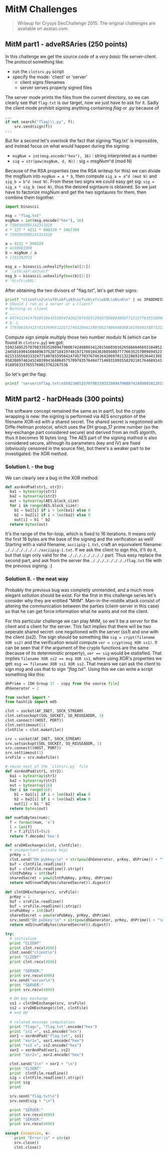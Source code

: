 MitM Challenges
===============

> Writeup for Crysys SecChallenge 2015. The original challenges are available on avatao.com.

## MitM part1 - adveRSAries (250 points)

In this challenge we get the source code of a *very basic* file server-client. The protocol something like:
 - run the `clntsrv.py` script 
 - specify the mode: 'client' or 'server'
     + client signs filenames
     + server serves properly signed files

The server mode prints the files from the current directory, so we can clearly see that `flag.txt` is our target, now we just have to ask for it. Sadly the client mode prohibit signing anything containing *flag* or *.py* because of
```python
...
if not search("flag|\\.py", f):
    srv.send(sign(f))
...
```

But for a second let's overlook the fact that signing 'flag.txt' is impossible, and instead focus on what would happen during the signing:
 - `msgNum = int(msg.encode("hex"), 16)` : string interpreted as a number
 - `sig = str(pow(msgNum, d, N))` : sig = msgNum^d (mod N)

Because of the RSA properties (see the RSA writeup for this) we can divide the msgNum into `msgNum = a * b`, then compute `sig_a = a^d (mod N)` and `sig_b = b^d (mod N)`. From these two signs we could easy get sig: `sig = sig_a * sig_b (mod N)`, thus the deisred signtaure is obtained. So we just have to factorize *msgNum* and get the two signtaures for them, then combine them togother.

```python
import binascii

msg = "flag.txt"
msgNum = int(msg.encode("hex"), 16)
# 7380380985142311028
4 * 127 * 4231 * 990329 * 3467309 
# 7380380985142311028

a = 4231 * 990329
# 4190081999
b = msgNum / a
# 1761392972

msg_a = binascii.unhexlify(hex(a)[2:])
# '\xf9\xbf\x93\xcf'
msg_b = binascii.unhexlify(hex(b)[2:])
# 'h\xfc\xb9L'
```

After obtaining the two divisors of "flag.txt", let's get their signs:
```bash
printf "client\n2\n\xf9\xbf\x93\xcf\nh\xfc\xb9L\n0\n0\n" | nc IPADDRESS PORTNUM
# Should I run as a server or a client?
# Running as client
# ....
# 6974133414703891964955894742027874365720897088983866771315778355180860238444801416964943354324750900708099555541738163240175542939201975367137356946953224403230287800976945252111025791067802675726023191886404113576757303405362105409748970025622263498039985979246224078270397065058626763209537077775809843084
# h..L
# 77930616341574143996512267274832044118970537486446568161956833587522197321903490486835632234746518602956115690923524201433084981389902697027038751187396783540434785216484046631289267545294816465594077300331570797613848212454024948806007825229728241326178483191463438813775203168264274296689455388061540381675

```

Compute sign simple multiply those two number modulo N (which can be found in `clntsrv.py`) we got: `55923405257079833935200947900874249809341201566030162658666466931048522445016904168409637528718419748197176010436388560877776635257009894523021533556833324771407655958424745770376746164206970113228691953644139595820897463452403994368064575709783576404771469310935502921017646891430180503337655760013762267536`

So let's get the flag:
```bash
printf "server\nflag.txt\n55923405257079833935200947900874249809341201566030162658666466931048522445016904168409637528718419748197176010436388560877776635257009894523021533556833324771407655958424745770376746164206970113228691953644139595820897463452403994368064575709783576404771469310935502921017646891430180503337655760013762267536\n" | nc IPADDRESS PORTNUM
```


## MitM part2 - harDHeads (300 points)

The software concept remained the same as in part1, but the crypto wrapping is new: the signing is performed via AES encryption of the filename XOR-ed with a shared secret. The shared secret is negotioned with Diffe-Hellman protocol, which uses the DH group_17 prime number (so the key-exchange part considered secure) and derived from an md5 algorith, thus it becomes 16 bytes long. The AES part of the signing mathod is also considered secure, although its parameters (key and IV) are fixed (obviously censored in the source file), but there's a weaker part to be investigated: the XOR method.

### Solution I. - the bug

We can clearly see a bug in the XOR method:
```python
def xorAndPad(str1, str2):
  ba1 = bytearray(str1)
  ba2 = bytearray(str2)
  out = bytearray(AES.block_size)
  for i in range(AES.block_size):
    b1 = ba1[i] if i < len(ba1) else 0
    b2 = ba2[i] if i < len(ba2) else 0
    out[i] = b1 ^ b2
  return bytes(out)
```
It's the range of the for-loop, which is fixed to 16 iterations. It means only the first 16 bytes are the base of the signing and the verification as well! Starting with a valid filename, `asciipig-1.txt`, craft an equvivalent filename: `././././././././asciipig-1.txt`. If we ask the client to sign this, it'll do it, but that sign only valid for the `././././././././` part. Thus easy replace the second part, and ask from the server the `././././././././flag.txt` file with the previous signing. :)


### Solution II. - the neat way

Probably the previous bug was completly unintended, and a much more elegant sollution should be exist. For the first in this challenge series let's consider why they are entitled "MitM". Man-in-the-middle attack consist of altering the communication between the parties (client-server in this case) so that he can get force information what he wants and not the client.

For this particular challenge we can play MitM, so we'll be a server for the client and a client for the server. This fact implies that there will be two seperate shared secret: one negotioned with the server (*ss1*) and one with the client (*ss2*). The sign should be something like `sig = crypt(filename XOR ss2)` and the verification would compute `ver = crypt(msg XOR ss1)`. It can be seen that if the argument of the crypto functions are the same (because of its deterministic property), `ver == sig` would be statisfied. That implies `filename XOR ss2 == msg XOR ss1`, where using XOR's properties we get: `msg == filename XOR ss1 XOR ss2`. That means we can ask the client to sign *msg* and uss that to sign *"flag.txt"*. Using this we can write a script something like this:

```python
dhPrime = [DH Group 17 - copy from the source file]
dhGenerator = 2

from socket import *
from hashlib import md5

clnt = socket(AF_INET, SOCK_STREAM)
clnt.setsockopt(SOL_SOCKET, SO_REUSEADDR, 1)
clnt.connect((HOST, PORT))
clnt.settimeout(1)
clntFile = clnt.makefile() 

srv = socket(AF_INET, SOCK_STREAM)
srv.setsockopt(SOL_SOCKET, SO_REUSEADDR, 1)
srv.connect((HOST, PORT))
srv.settimeout(1)
srvFile = srv.makefile() 

# reuse most of the `clntsrv.py` file
def xorAndPad(str1, str2):
  ba1 = bytearray(str1)
  ba2 = bytearray(str2)
  out = bytearray(16)
  for i in range(16):
    b1 = ba1[i] if i < len(ba1) else 0
    b2 = ba2[i] if i < len(ba2) else 0
    out[i] = b1 ^ b2
  return bytes(out)

def numToBytes(num):
  f = format(num, 'x')
  l = len(f)
  f = f.zfill(l+l%2)
  return f.decode('hex')

def srvDHExchange(clnt, clntFile):
  # unimportant private keys
  prKey = 1
  clnt.send("DH pubkey:\n" + str(pow(dhGenerator, prKey, dhPrime)) + "\n")
  buf = clntFile.readline()
  buf = clntFile.readline().strip()
  clntPubKey = int(buf)
  sharedSecret = pow(clntPubKey, prKey, dhPrime)
  return md5(numToBytes(sharedSecret)).digest()
  
def clntDHExchange(srv, srvFile):
  prKey = 1
  buf = srvFile.readline()
  buf = srvFile.readline().strip()
  srvPubKey = int(buf)
  sharedSecret = pow(srvPubKey, prKey, dhPrime)
  srv.send("DH pubkey:\n" + str(pow(dhGenerator, prKey, dhPrime)) + "\n")
  return md5(numToBytes(sharedSecret)).digest()

try:
  # initialize
  print "CLIENT"
  print clnt.recv(4096)
  clnt.send("client\n")
  print "CLIENT"
  print clnt.recv(4096)

  print "SERVER:"
  print srv.recv(4096)
  srv.send("server\n")
  print "SERVER:"
  print srv.recv(4096)

  # DH key exchange
  ss1 = clntDHExchange(srv, srvFile)
  ss2 = srvDHExchange(clnt, clntFile)
  # end DH
  
  # related message computation
  print "flag=", "flag.txt".encode("hex")
  print "ss1 =", ss1.encode("hex")
  xor1 = xorAndPad("flag.txt", ss1)
  print "xor1=", xor1.encode("hex")
  print "ss2 =", ss2.encode("hex")
  xor2 = xorAndPad(xor1, ss2)
  print "xor2=", xor2.encode("hex")

  clnt.send("1\n" + xor2 + "\n")
  print "CLIENT"
  print  clntFile.readline()
  sig = clntFile.readline().strip()
  print sig
  print

  srv.send("flag.txt\n")
  srv.send(sig + "\n")

  print "SERVER:"
  print srv.recv(4096)
  print "SERVER:"
  print srv.recv(4096)
    
except Exception, e:
    print "Error:\n" + str(e)
    srv.close()
    clnt.close()
```
